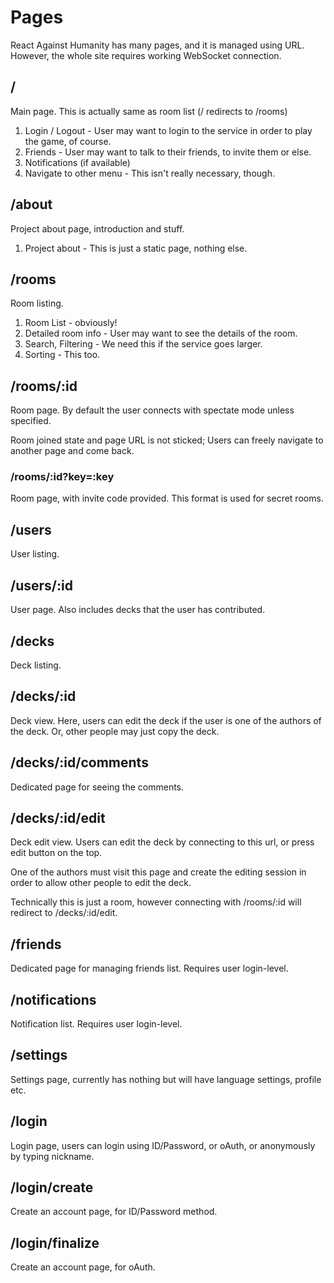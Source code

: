 # Pages
React Against Humanity has many pages, and it is managed using URL.
However, the whole site requires working WebSocket connection.

## /
Main page. This is actually same as room list (/ redirects to /rooms)

1. Login / Logout - User may want to login to the service in order to
   play the game, of course.
2. Friends - User may want to talk to their friends, to invite them or else.
3. Notifications (if available)
4. Navigate to other menu - This isn't really necessary, though.

## /about
Project about page, introduction and stuff.

1. Project about - This is just a static page, nothing else.

## /rooms
Room listing.

1. Room List - obviously!
2. Detailed room info - User may want to see the details of the room.
3. Search, Filtering - We need this if the service goes larger.
4. Sorting - This too.

## /rooms/:id
Room page. By default the user connects with spectate mode unless specified.

Room joined state and page URL is not sticked; Users can freely navigate
to another page and come back.

### /rooms/:id?key=:key
Room page, with invite code provided. This format is used for secret rooms.

## /users
User listing.

## /users/:id
User page. Also includes decks that the user has contributed.

## /decks
Deck listing.

## /decks/:id
Deck view. Here, users can edit the deck if the user is one of the
authors of the deck. Or, other people may just copy the deck.

## /decks/:id/comments
Dedicated page for seeing the comments.

## /decks/:id/edit
Deck edit view. Users can edit the deck by connecting to this url, or press
edit button on the top.

One of the authors must visit this page and create the editing session in order
to allow other people to edit the deck.

Technically this is just a room, however connecting with /rooms/:id will
redirect to /decks/:id/edit.

## /friends
Dedicated page for managing friends list. Requires user login-level.

## /notifications
Notification list. Requires user login-level.

## /settings
Settings page, currently has nothing but will have language settings, profile
etc.

## /login
Login page, users can login using ID/Password, or oAuth, or anonymously by
typing nickname.

## /login/create
Create an account page, for ID/Password method.

## /login/finalize
Create an account page, for oAuth.
